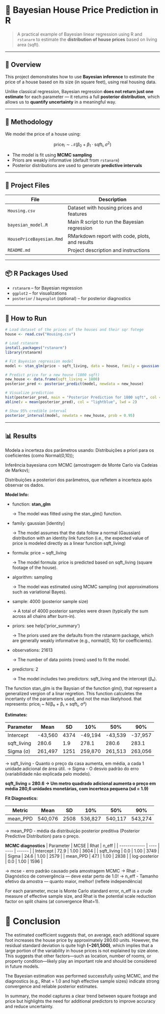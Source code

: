 # 🏡 Bayesian House Price Prediction in R

> A practical example of Bayesian linear regression using R and `rstanarm` to estimate the **distribution of house prices** based on living area (sqft).

---

## 📌 Overview

This project demonstrates how to use **Bayesian inference** to estimate the price of a house based on its size (in square feet), using real housing data.

Unlike classical regression, Bayesian regression **does not return just one estimate** for each parameter — it returns a full **posterior distribution**, which allows us to **quantify uncertainty** in a meaningful way.

---

## 🧠 Methodology

We model the price of a house using:

$$
\text{price}_i \sim \mathcal{N}(\beta_0 + \beta_1 \cdot \text{sqft}_i, \sigma^2)
$$


- The model is fit using **MCMC sampling**
- Priors are weakly informative (default from `rstanarm`)
- Posterior distributions are used to generate **predictive intervals**

---

## 📁 Project Files

| File                   | Description                                      |
|------------------------|--------------------------------------------------|
| `Housing.csv`          | Dataset with housing prices and features         |
| `bayesian_model.R`     | Main R script to run the Bayesian regression     |
| `HousePriceBayesian.Rmd` | RMarkdown report with code, plots, and results |
| `README.md`            | Project description and instructions             |

---

## 📦 R Packages Used

- `rstanarm` – for Bayesian regression
- `ggplot2` – for visualizations
- `posterior` / `bayesplot` (optional) – for posterior diagnostics

---

## 🚀 How to Run

```r
# Load dataset of the prices of the houses and their sqr fotege 
house <- read.csv("Housing.csv")

# Load rstanarm
install.packages("rstanarm")
library(rstanarm)

# Fit Bayesian regression model
model <- stan_glm(price ~ sqft_living, data = house, family = gaussian())

# Predict price for a new house (1800 sqft)
new_house <- data.frame(sqft_living = 1800)
posterior_pred <- posterior_predict(model, newdata = new_house)

# Visualize prediction
hist(posterior_pred, main = "Posterior Prediction for 1800 sqft", col = "lightpink")
abline(v = mean(posterior_pred), col = "lightblue", lwd = 2)

# Show 95% credible interval
posterior_interval(model, newdata = new_house, prob = 0.95)
```
---

## 📊 Results 


Modela a incerteza dos parâmetros usando:
Distribuições a priori para os coeficientes (como Normal(0,10));

Inferência bayesiana com MCMC (amostragem de Monte Carlo via Cadeias de Markov);

Distribuições a posteriori dos parâmetros, que refletem a incerteza após observar os dados.

**Model Info:**

- function:     **stan_glm**

  -> The model was fitted using the stan_glm() function.
- family:       gaussian [identity]

  -> The model assumes that the data follow a normal (Gaussian) distribution with an identity link function (i.e., the expected value of price is modeled directly as a linear function sqft_living)
- formula:      price ~ sqft_living

  -> The model formula: price is predicted based on sqft_living (square footage of the house).
- algorithm:    sampling

  -> The model was estimated using MCMC sampling (not approximations such as variational Bayes).
- sample:       4000 (posterior sample size)

  -> A total of 4000 posterior samples were drawn (typically the sum across all chains after burn-in).
- priors:       see help('prior_summary')

  -> The priors used are the defaults from the rstanarm package, which are generally weakly informative (e.g., normal(0, 10) for coefficients).
- observations: 21613

  -> The number of data points (rows) used to fit the model.
- predictors:   2

  -> The model includes two predictors: sqft_living and the intercept (β₀).

The function stan_glm is the Baysian of the function glm(), that represent a generalized vergion of a linar regretion.
This function calculetes the incertanty of the parameters used, and not the max likelyhood.
that represents:
price<sub>i</sub> ~ N(β₀ + β₁ × sqft<sub>i</sub>, σ²)


**Estimates:**

| Parameter    | Mean    | SD   | 10%     | 50%     | 90%     |
| ------------ | ------- | ---- | ------- | ------- | ------- |
| Intercept    | -43,560 | 4374 | -49,194 | -43,539 | -37,957 |
| sqft\_living | 280.6   | 1.9  | 278.1   | 280.6   | 283.1   |
| Sigma (σ)    | 261,497 | 1251 | 259,870 | 261,513 | 263,056 |

  -> sqft_living - Quanto o preço da casa aumenta, em média, a cada 1 unidade adicional de área útil.
  -> Sigma - O desvio padrão do erro (variabilidade não explicada pelo modelo).

**sqft_living = 280.6 → Um metro quadrado adicional aumenta o preço em média 280,6 unidades monetárias, com incerteza pequena (sd = 1.9)**

**Fit Diagnostics:**

| Metric    | Mean    | SD   | 10%     | 50%     | 90%     |
| --------- | ------- | ---- | ------- | ------- | ------- |
| mean\_PPD | 540,076 | 2508 | 536,827 | 540,117 | 543,274 |

  -> mean_PPD - média da distribuição posterior preditiva (Posterior Predictive Distribution) para o preço.

**MCMC diagnostics**
| Parameter     | MCSE | Rhat | n\_eff |
| ------------- | ---- | ---- | ------ |
| Intercept     | 72.9 | 1.00 | 3604   |
| sqft\_living  | 0.0  | 1.00 | 3749   |
| Sigma         | 24.6 | 1.00 | 2579   |
| mean\_PPD     | 47.1 | 1.00 | 2838   |
| log-posterior | 0.0  | 1.00 | 1596   |

  -> mcse - erro padrão causado pela amostragem MCMC
  -> Rhat - Diagnóstico de convergência — deve estar perto de 1.0!
  -> n_eff - Tamanho efetivo da amostra — quanto maior, melhor! (reflete independência)

For each parameter, mcse is Monte Carlo standard error, n_eff is a crude measure of effective sample size, and Rhat is the potential scale reduction factor on split chains (at convergence Rhat=1).

# 📌 Conclusion
The estimated coefficient suggests that, on average, each additional square foot increases the house price by approximately 280.60 units.
However, the residual standard deviation is quite high **(~261,500)**, which implies that a large portion of the variability in house prices is not explained by size alone. This suggests that other factors—such as location, number of rooms, or property condition—likely play an important role and should be considered in future models.

The Bayesian estimation was performed successfully using MCMC, and the diagnostics (e.g., Rhat = 1.0 and high effective sample sizes) indicate strong convergence and reliable posterior estimates.

In summary, the model captures a clear trend between square footage and price but highlights the need for additional predictors to improve accuracy and reduce uncertainty.


